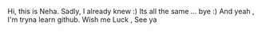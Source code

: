 Hi, this is Neha. 
Sadly, I already knew :)
Its all the same ... 
bye :)
And yeah , I'm tryna learn github.
Wish me Luck , See ya 
